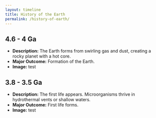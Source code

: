```yaml
---
layout: timeline
title: History of the Earth
permalink: /history-of-earth/
---
```


## 4.6 - 4 Ga
- **Description:** The Earth forms from swirling gas and dust, creating a rocky planet with a hot core.
- **Major Outcome:** Formation of the Earth.
- **Image:** test

## 3.8 - 3.5 Ga
- **Description:** The first life appears. Microorganisms thrive in hydrothermal vents or shallow waters.
- **Major Outcome:** First life forms.
- **Image:** test
